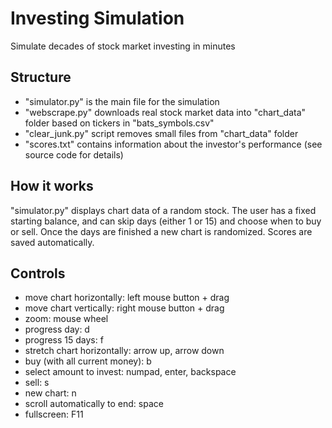# Investing Simulation
Simulate decades of stock market investing in minutes
## Structure
- "simulator.py" is the main file for the simulation
- "webscrape.py" downloads real stock market data into "chart_data" folder based on tickers in "bats_symbols.csv"
- "clear_junk.py" script removes small files from "chart_data" folder
- "scores.txt" contains information about the investor's performance (see source code for details)

## How it works
"simulator.py" displays chart data of a random stock. The user has a fixed starting balance, and can skip days (either 1 or 15) and choose when to buy or sell. Once the days are finished a new chart is randomized. Scores are saved automatically.

## Controls
- move chart horizontally: left mouse button + drag
- move chart vertically: right mouse button + drag
- zoom: mouse wheel
- progress day: d
- progress 15 days: f
- stretch chart horizontally: arrow up, arrow down
- buy (with all current money): b
- select amount to invest: numpad, enter, backspace
- sell: s
- new chart: n
- scroll automatically to end: space
- fullscreen: F11